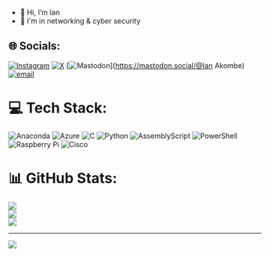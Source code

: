 - 👋 Hi, I’m Ian<br/>
- 👀 I'm in networking & cyber security<br/>

<!---
iann0/iann0 is a ✨ special ✨ repository because its `README.md` (this file) appears on your GitHub profile.
You can click the Preview link to take a look at your changes.
--->

## 🌐 Socials:
[![Instagram](https://img.shields.io/badge/Instagram-%23E4405F.svg?logo=Instagram&logoColor=white)](https://instagram.com/ian_akombe) [![X](https://img.shields.io/badge/X-black.svg?logo=X&logoColor=white)](https://x.com/Ian_2bleA) [![Mastodon](https://img.shields.io/badge/-MASTODON-%232B90D9?logo=mastodon&logoColor=white)](https://mastodon.social/@Ian Akombe) [![email](https://img.shields.io/badge/Email-D14836?logo=gmail&logoColor=white)](mailto:akombeian@gmail.com) 

# 💻 Tech Stack:
![Anaconda](https://img.shields.io/badge/Anaconda-%2344A833.svg?style=flat&logo=anaconda&logoColor=white) ![Azure](https://img.shields.io/badge/azure-%230072C6.svg?style=flat&logo=microsoftazure&logoColor=white) ![C](https://img.shields.io/badge/c-%2300599C.svg?style=flat&logo=c&logoColor=white) ![Python](https://img.shields.io/badge/python-3670A0?style=flat&logo=python&logoColor=ffdd54) ![AssemblyScript](https://img.shields.io/badge/assembly%20script-%23000000.svg?style=flat&logo=assemblyscript&logoColor=white) ![PowerShell](https://img.shields.io/badge/PowerShell-%235391FE.svg?style=flat&logo=powershell&logoColor=white) ![Raspberry Pi](https://img.shields.io/badge/-Raspberry_Pi-C51A4A?style=flat&logo=Raspberry-Pi) ![Cisco](https://img.shields.io/badge/cisco-%23049fd9.svg?style=flat&logo=cisco&logoColor=black)
# 📊 GitHub Stats:
![](https://github-readme-stats.vercel.app/api?username=iann0&theme=transparent&hide_border=true&include_all_commits=true&count_private=true)<br/>
![](https://nirzak-streak-stats.vercel.app/?user=iann0&theme=transparent&hide_border=true)<br/>
![](https://github-readme-stats.vercel.app/api/top-langs/?username=iann0&theme=transparent&hide_border=true&include_all_commits=true&count_private=true&layout=compact)

---
[![](https://visitcount.itsvg.in/api?id=iann0&icon=0&color=0)](https://visitcount.itsvg.in)

<!-- Proudly created with GPRM ( https://gprm.itsvg.in ) -->
